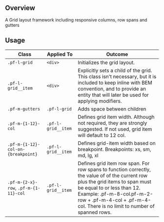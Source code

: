 ## Overview

A Grid layout framework including responsive columns, row spans and gutters 

## Usage

| Class | Applied To | Outcome |
| -- | -- | -- |
| `.pf-l-grid` | `<div>` | Initializes the grid layout. |
| `.pf-l-grid__item` | `<div>` | Explicitly sets a child of the grid. This class isn't necessary, but it is included to keep inline with BEM convention, and to provide an entity that will later be used for applying modifiers. |
| `.pf-m-gutters` | `.pf-l-grid` | Adds space between children |
| `.pf-m-{1-12}-col` | `.pf-l-grid__item` | Defines grid item width.  Although not required, they are strongly suggested. If not used, grid item will default to 12 col. |
| `.pf-m-{1-12}-col-on-{breakpoint}` | `.pf-l-grid__item` | Defines grid-item width based on breakpoint.  Breakpoints: xs, sm, md, lg, xl |
| `.pf-m-{2-x}-row`, `.pf-m-{1-11}-col` | `.pf-l-grid__item` | Defines grid item row span.  For row spans to function correctly, the value of of the current row plus the grid items to span must be equal to or less than 12. Example: .pf-m-8-col.pf-m-2-row + .pf-m-4-col + .pf-m-4-col. There is no limit to number of spanned rows. |
